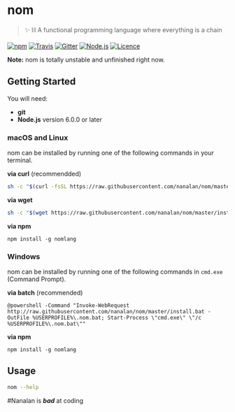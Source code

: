 # nom
> :sparkles: :chains: A functional programming language where everything is a chain

[![npm](https://img.shields.io/npm/v/nomlang.svg)](https://npmjs.com/package/nomlang)
[![Travis](https://img.shields.io/travis/nanalan/nom.svg)](https://travis-ci.org/nanalan/nom)
[![Gitter](https://img.shields.io/badge/chat-on%20gitter-ff69b4.svg)](https://gitter.im/nanalan/nom)
[![Node.js](https://img.shields.io/badge/node->=%206-green.svg)](https://nodejs.org/en/)
[![Licence](https://img.shields.io/badge/licence-MIT-blue.svg)](LICENCE)

**Note:** nom is totally unstable and unfinished right now.

## Getting Started
You will need:
- **git**
- **Node.js** version 6.0.0 or later

### macOS and Linux
nom can be installed by running one of the following commands in your terminal.

**via curl** (recommendded)
```sh
sh -c "$(curl -fsSL https://raw.githubusercontent.com/nanalan/nom/master/install.sh)"
```

**via wget**
```sh
sh -c "$(wget https://raw.githubusercontent.com/nanalan/nom/master/install.sh -O -)"
```

**via npm**
```
npm install -g nomlang
```

### Windows
nom can be installed by running one of the following commands in `cmd.exe` (Command Prompt).

**via batch** (recommended)
```
@powershell -Command "Invoke-WebRequest http://raw.githubusercontent.com/nanalan/nom/master/install.bat -OutFile %USERPROFILE%\.nom.bat; Start-Process \"cmd.exe\" \"/c %USERPROFILE%\.nom.bat\""
```

**via npm**
```
npm install -g nomlang
```

## Usage
```sh
nom --help
```




























#Nanalan is ***bad*** at coding
